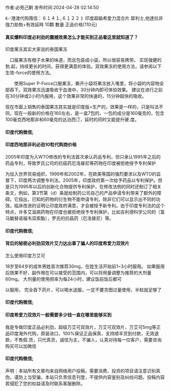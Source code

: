 <p>作者:必苑己剿 发布时间:2024-04-28 02:14:50</p>
<p>《✅港澳代购薇信：６１４１_６１２２ 》印度超級希愛力混合片 犀利士,他達拉非 強力助勃+有效延時 10顆 數量 正品价格(110元) </p>
									<h4>真实爆料印度必利劲的震撼效果怎么才能买到正品看这里就知道了？</h4><p>印度果冻其实大家说的泰国果冻</p><p>　口服果冻有橙子水果的味道，而且包装成小袋，所以很容易携带。 实现强健的勃.起，持续更长的时间，获得更满意的体验。双效果冻的使用方法，请参阅以下生效-force的使用方法。</p><p>　　使用Super P-Force口服果冻，撕开小袋将果冻放入嘴里，将小袋的内容物全部吞下。双效果冻迅速吸收于血液中，30分钟内即可体验效果。 建议在进行之前在30分钟或2小时内服用，这个效果非常的快速的，15分钟超快的吸收。</p><p>  现在市面上销售的泰国果冻其实就是印度版=生产的，效果是一样的，只是叫法不同，现在一般新的价格在160左右，是一盒7包的，一包的成分是160毫克的，包含100毫克西地那非和60毫克的达泊西汀，延时的同时又能提升硬.度。</p><p></p><h4>	印度代购微信;</h4><p></p><h4>印度西地那非利必劲10粒代购商价格</h4><p>2005年印度为入WTO修改的专利法首次承认药品专利，但只承认1995年之后的药品专利，导致罗氏公司的抗癌药厄洛替尼等药物在印度被拒绝授予专利保护</p><p>为加入世界贸易组织，1999年和2002年，在欧美等国的强烈要求以及WTO的监督下，印度两次调整专利法。2005年，印度政府第一次给予药品以专利保护。但是只为1995年以后的创新化合物提供专利保护，在修改法例的同时还制订了相关条文，例如，第3节第（d）条就给制药公司自己的产品申请专利带来了额外的障碍。它指出，已知的药物的衍生物不能申请专利，除非它们可以显示出不同的功效。临床改进的证明让印度政府满意，才会被授予新专利。由于印度专利法的这个特点，许多艾滋病药物在印度也被拒绝授予专利保护，比如吉利德科学公司的（富马酸替诺福韦双索酯），罗氏的抗癌药（厄洛替尼）等。</p><p></p><h4>	印度代购微信;</h4><p></p><h4>背后的秘密必利劲双效片艾力达出事了骗人的印度希爱力双效片</h4><p>怎么使用印度万艾可</p><p>   18岁至64岁的成年男姓首次推荐30mg，在姓生活开始前1~3小时服用。 如果服用后效果不好，副作用在可以接受的范围内，可以将用量调整为推荐的大剂量60mg。 大剂量的使用频率为每24小时，建议饭前饭后都可</p><p>以服用， 完全吞下药片，可以喝水送服，一定不要贪图过量使用，半粒就足够了</p><p></p><h4>	印度代购微信;</h4><p></p><h4>印度希爱力双效片一般需要多少钱一盒在哪里能够买到</h4><p>我是专做印度正品必利劲，超级万艾可双效片，万艾可双效片，万艾可5mg等正品印度海外代购，原装进口，100%保证正品保真，支持顺丰货到付款，无效退款，不售假.货，只代真货，诚信为主，不骗人，认真对待每一位客户，需要咨询购买可以加微信</p><p></p><h4>	印度代购微信;</h4>				声明：本站所有文章均来自网络用户投稿，需要消费、投资的项目请注意识别真伪，谨防上当受骗，本站只负责信息刊登，不提供内容鉴别及纠纷问题。投稿内容若侵犯了您的权益请及时联系客服删除。				
